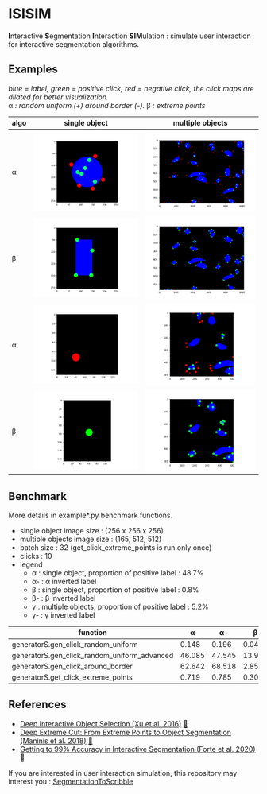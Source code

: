 # ISISIM
**I**nteractive **S**egmentation **I**nteraction **SIM**ulation : simulate user interaction for interactive segmentation algorithms.

## Examples
*blue = label, green = positive click, red = negative click, the click maps are dilated for better visualization.*  
α *: random uniform (+) around border (-).* β *: extreme points*

| algo | single object | multiple objects |
| --- | --- | --- |
| α | ![example_2d_s](media/example_2d_s.png) | ![example_2d_m](media/example_2d_m.png) |
| β | ![example_2d_s_extreme](media/example_2d_s_extreme.png) | ![example_2d_m_extreme](media/example_2d_m_extreme.png) |
| α | ![example_3d_s](media/example_3d_s.gif) | ![example_3d_m](media/example_3d_m.gif) |
| β | ![example_3d_s_extreme](media/example_3d_s_extreme.gif) | ![example_3d_m_extreme](media/example_3d_m_extreme.gif)|

## Benchmark
More details in example*.py benchmark functions.

* single object image size : (256 x 256 x 256)
* multiple objects image size : (165, 512, 512)
* batch size : 32 (get_click_extreme_points is run only once)
* clicks : 10
* legend
  * α : single object, proportion of positive label : 48.7%
  * α- : α inverted label
  * β : single object, proportion of positive label : 0.8%
  * β- : β inverted label
  * γ . multiple objects, proportion of positive label : 5.2%
  * γ- : γ inverted label

| function | α | α- | β | β- | γ | γ- |
| --- | --- | --- | --- | --- | --- | --- |
| generatorS.gen_click_random_uniform | 0.148 | 0.196 | 0.047 | 0.313 | 2.651 | 2.798 |
| generatorS.gen_click_random_uniform_advanced | 46.085 | 47.545 | 13.984 | 97.604 | 32.83 | 125.931 |
| generatorS.gen_click_around_border | 62.642 | 68.518 | 2.859 | 6.725 | 49.017 | 236.719 |
| generatorS.get_click_extreme_points | 0.719 | 0.785 | 0.303 | 1.27 | 14.947 | 7.031 |

## References
* [Deep Interactive Object Selection (Xu et al. 2016)](https://arxiv.org/abs/1603.04042) [:scroll:](references/1603.04042.pdf)
* [Deep Extreme Cut: From Extreme Points to Object Segmentation (Maninis et al. 2018)](https://arxiv.org/abs/1711.09081) [:scroll:](references/1711.09081.pdf)
* [Getting to 99% Accuracy in Interactive Segmentation (Forte et al. 2020)](https://arxiv.org/abs/2003.07932) [:scroll:](references/2003.07932.pdf)

If you are interested in user interaction simulation, this repository may interest you :
[SegmentationToScribble](https://github.com/Cyril-Meyer/SegmentationToScribble)
